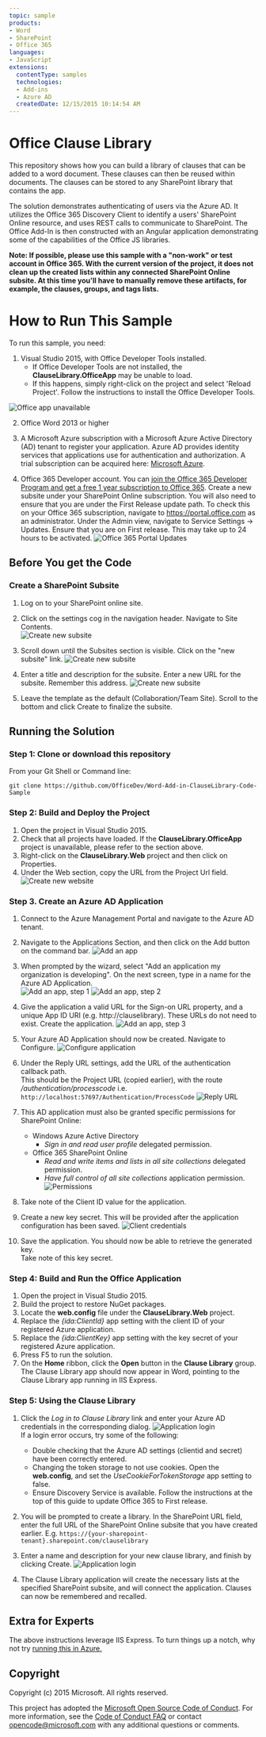 ```yaml
---
topic: sample
products:
- Word
- SharePoint
- Office 365
languages:
- JavaScript
extensions:
  contentType: samples
  technologies:
  - Add-ins
  - Azure AD
  createdDate: 12/15/2015 10:14:54 AM
---
```

# Office Clause Library #

This repository shows how you can build a library of clauses that can be added to a word document. 
These clauses can then be reused within documents. The clauses can be stored to any SharePoint library 
that contains the app.  

The solution demonstrates authenticating of users via the Azure AD.
It utilizes the Office 365 Discovery Client to identify a users' SharePoint Online resource, and uses REST 
calls to communicate to SharePoint.  The Office Add-In is then constructed with an Angular 
application demonstrating some of the capabilities of the Office JS libraries.

**Note: If possible, please use this sample with a "non-work" or test account in Office 365. With the 
current version of the project, it does not clean up the created lists within any connected SharePoint 
Online subsite. At this time you'll have to manually remove these artifacts, for example, the clauses, groups, 
and tags lists.**

# How to Run This Sample #
To run this sample, you need:

1. Visual Studio 2015, with Office Developer Tools installed.
	* If Office Developer Tools are not installed, the **ClauseLibrary.OfficeApp** may be unable to load.
	* If this happens, simply right-click on the project and select 'Reload Project'. Follow the instructions to install the Office Developer Tools.

![Office app unavailable](gh-docs/visual-studio-office-developer-tools.png)

2. Office Word 2013 or higher

3.  A Microsoft Azure subscription with a Microsoft Azure Active Directory (AD) tenant to register your application. Azure AD provides identity services that applications use for authentication and authorization. A trial subscription can be acquired 
here: [Microsoft Azure](https://account.windowsazure.com/SignUp).

4. Office 365 Developer account.  You can [join the Office 365 Developer Program and get a free 1 year subscription to Office 365](https://aka.ms/devprogramsignup). Create a new subsite under your SharePoint
Online subscription. You will also need to ensure that you are under the First Release update path. To check this on your 
Office 365 subscription, navigate to https://portal.office.com as an administrator.  Under the Admin view, navigate to Service Settings -> Updates.
Ensure that you are on First release.  This may take up to 24 hours to be activated.
![Office 365 Portal Updates](gh-docs/o365-portal-first-release.png)

## Before You get the Code ##

### Create a SharePoint Subsite ###

1. Log on to your SharePoint online site.
2. Click on the settings cog in the navigation header. Navigate to Site Contents.
<br/>![Create new subsite](gh-docs/sharepoint-sitecontents.png)

3. Scroll down until the Subsites section is visible.  Click on the "new subsite" link.
![Create new subsite](gh-docs/sharepoint-add-subsite.png)

4. Enter a title and description for the subsite.  Enter a new URL for the subsite.  Remember this address.
![Create new subsite](gh-docs/sharepoint-add-subsite-details.png)

5. Leave the template as the default (Collaboration/Team Site).  Scroll to the bottom and click Create to finalize the subsite.

## Running the Solution ##

### Step 1: Clone or download this repository ###

From your Git Shell or Command line: 

`git clone https://github.com/OfficeDev/Word-Add-in-ClauseLibrary-Code-Sample`

### Step 2: Build and Deploy the Project ###

1. Open the project in Visual Studio 2015.
2. Check that all projects have loaded.  If the **ClauseLibrary.OfficeApp** project is unavailable, please refer to the section above.
3. Right-click on the **ClauseLibrary.Web** project and then click on Properties.
4. Under the Web section, copy the URL from the Project Url field.
<br/>![Create new website](gh-docs/web-app-url.png)

### Step 3. Create an Azure AD Application ###

1. Connect to the Azure Management Portal and navigate to the Azure AD tenant.
2. Navigate to the Applications Section, and then click on the Add button on the command bar.
![Add an app](gh-docs/azure-ad-add-an-app.png)
3. When prompted by the wizard, select "Add an application my organization is developing".
On the next screen, type in a name for the Azure AD Application.<br/>
![Add an app, step 1](gh-docs/azure-ad-add-an-app-wizard-1.png)
![Add an app, step 2](gh-docs/azure-ad-add-an-app-wizard-2.png)

4. Give the application a valid URL for the Sign-on URL property, 
and a unique App ID URI (e.g. http://clauselibrary).  These URLs do not need to exist.
Create the application.
![Add an app, step 3](gh-docs/azure-ad-add-an-app-wizard-3.png)

5. Your Azure AD Application should now be created. 
Navigate to Configure.
![Configure application](gh-docs/azure-ad-configure.png)

6. Under the Reply URL settings, add the URL of the authentication callback path.  
This should be the Project URL (copied earlier), with the route */authentication/processcode*
i.e. 
`http://localhost:57697/Authentication/ProcessCode`
![Reply URL](gh-docs/azure-ad-reply-url.png)

7. This AD application must also be granted specific permissions for SharePoint Online:
	* Windows Azure Active Directory
		* *Sign in and read user profile* delegated permission.
	* Office 365 SharePoint Online
		* *Read and write items and lists in all site collections* delegated permission.
		* *Have full control of all site collections* application permission.
![Permissions](gh-docs/azure-ad-permissions.png)

8. Take note of the Client ID value for the application.  
9. Create a new key secret.  This will be provided after the application configuration has been saved.
![Client credentials](gh-docs/azure-ad-client-id-secret.png)
10. Save the application.  You should now be able to retrieve the generated key.  
Take note of this key secret.


### Step 4: Build and Run the Office Application ###

1. Open the project in Visual Studio 2015.
2. Build the project to restore NuGet packages.
3. Locate the **web.config** file under the **ClauseLibrary.Web** project.
4. Replace the *{ida:ClientId}* app setting with the client ID of your registered Azure application.
5. Replace the *{ida:ClientKey}* app setting with the key secret of your registered Azure application.
6. Press F5 to run the solution.  
7. On the **Home** ribbon, click the **Open** button in the **Clause Library** group. The Clause Library app should now appear in Word, pointing to the Clause Library app running in IIS Express.

### Step 5: Using the Clause Library ###

1. Click the *Log in to Clause Library* link and enter your Azure AD credentials in the corresponding dialog.
![Application login](gh-docs/app-login.png)
<br/>If a login error occurs, try some of the following:
	* Double checking that the Azure AD settings (clientid and secret) have been correctly entered.
	* Changing the token storage to not use cookies.  Open the **web.config**, and set the *UseCookieForTokenStorage* app setting to false.
	* Ensure Discovery Service is available.  Follow the instructions at the top of this guide to update Office 365 to First release.

2. You will be prompted to create a library.  In the SharePoint URL field, enter the full URL
of the SharePoint Online subsite that you have created earlier.  E.g. `https://{your-sharepoint-tenant}.sharepoint.com/clauselibrary`
3. Enter a name and description for your new clause library, and finish by clicking Create.
![Application login](gh-docs/app-create-library.png)

4. The Clause Library application will create the necessary lists at the specified SharePoint subsite, 
and will connect the application.  Clauses can now be remembered and recalled.

## Extra for Experts ##

The above instructions leverage IIS Express.  To turn things up a notch, why not try [running this in Azure.](AZURE.md)


## Copyright ##

Copyright (c) 2015 Microsoft. All rights reserved.


This project has adopted the [Microsoft Open Source Code of Conduct](https://opensource.microsoft.com/codeofconduct/). For more information, see the [Code of Conduct FAQ](https://opensource.microsoft.com/codeofconduct/faq/) or contact [opencode@microsoft.com](mailto:opencode@microsoft.com) with any additional questions or comments.
